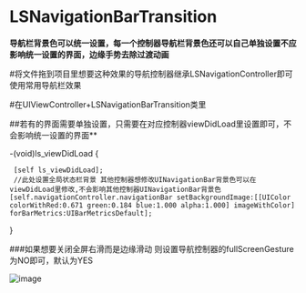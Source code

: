 # LSNavigationBarTransition
**导航栏背景色可以统一设置，每一个控制器导航栏背景色还可以自己单独设置不应影响统一设置的界面，边缘手势去除过渡动画**

#将文件拖到项目里想要这种效果的导航控制器继承LSNavigationController即可使用常用导航栏效果

#在UIViewController+LSNavigationBarTransition类里


##若有的界面需要单独设置，只需要在对应控制器viewDidLoad里设置即可，不会影响统一设置的界面**

-(void)ls_viewDidLoad
{
     
     [self ls_viewDidLoad];
     //此处设置全局状态栏背景 其他控制器想修改UINavigationBar背景色可以在viewDidLoad里修改,不会影响其他控制器UINavigationBar背景色
    [self.navigationController.navigationBar setBackgroundImage:[[UIColor colorWithRed:0.671 green:0.184 blue:1.000 alpha:1.000] imageWithColor] forBarMetrics:UIBarMetricsDefault];
 
}

###如果想要关闭全屏右滑而是边缘滑动 则设置导航控制器的fullScreenGesture为NO即可，默认为YES

![image](https://github.com/lsmakethebest/LSNavigationBarTransition/blob/master/images/show.gif)